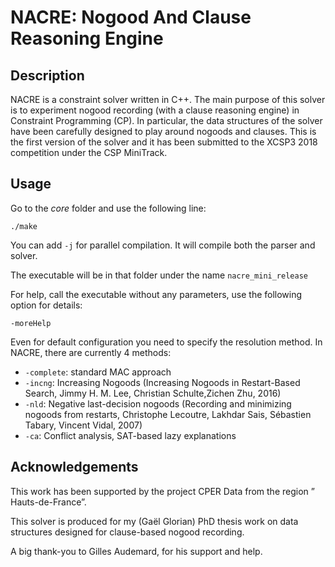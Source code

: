 # NACRE: Nogood And Clause Reasoning Engine

## Description

NACRE is a constraint solver written in C++. The main purpose of this solver is
to experiment nogood recording (with a clause reasoning engine) in Constraint
Programming (CP). In particular, the data structures of the solver have been
carefully designed to play around nogoods and clauses. This is the first version
of the solver and it has been submitted to the XCSP3 2018 competition under the
CSP MiniTrack.

## Usage

Go to the *core* folder and use the following line:

    ./make

You can add `-j` for parallel compilation. It will compile both the parser and solver.

The executable will be in that folder under the name `nacre_mini_release`

For help, call the executable without any parameters, use the following option for details:

    -moreHelp

Even for default configuration you need to specify the resolution method. In NACRE, there are currently 4 methods:

* ``-complete``: standard MAC approach
* ``-incng``: Increasing Nogoods (Increasing Nogoods in Restart-Based Search, Jimmy H. M. Lee, Christian Schulte,Zichen Zhu, 2016)
* ``-nld``: Negative last-decision nogoods (Recording and minimizing nogoods from restarts, Christophe Lecoutre, Lakhdar Sais, Sébastien Tabary, Vincent Vidal, 2007)
* ``-ca``: Conflict analysis, SAT-based lazy explanations

## Acknowledgements

This work has been supported by the project CPER Data from the region ”
Hauts-de-France”.

This solver is produced for my (Gaël Glorian) PhD thesis work on data structures
designed for clause-based nogood recording.

A big thank-you to Gilles Audemard, for his support and help.
